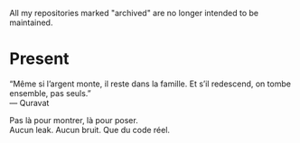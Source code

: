All my repositories marked "archived" are no longer intended to be maintained.

# Present

“Même si l’argent monte, il reste dans la famille. Et s’il redescend, on tombe ensemble, pas seuls.”  
— Quravat

Pas là pour montrer, là pour poser.  
Aucun leak. Aucun bruit. Que du code réel.
